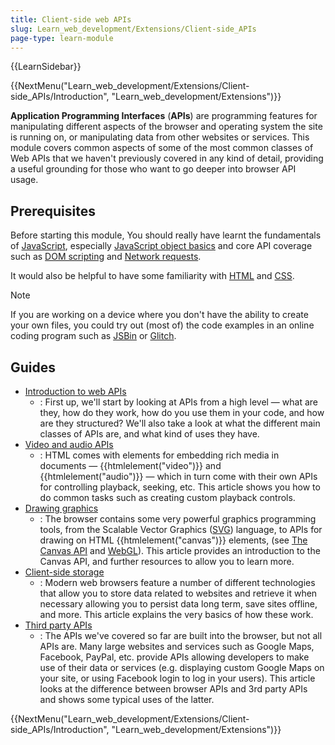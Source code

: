 ```yaml
---
title: Client-side web APIs
slug: Learn_web_development/Extensions/Client-side_APIs
page-type: learn-module
---
```


{{LearnSidebar}}

{{NextMenu("Learn_web_development/Extensions/Client-side_APIs/Introduction", "Learn_web_development/Extensions")}}

**Application Programming Interfaces** (**APIs**) are programming features for manipulating different aspects of the browser and operating system the site is running on, or manipulating data from other websites or services. This module covers common aspects of some of the most common classes of Web APIs that we haven't previously covered in any kind of detail, providing a useful grounding for those who want to go deeper into browser API usage.

## Prerequisites

Before starting this module, You should really have learnt the fundamentals of [JavaScript](/en-US/docs/Learn_web_development/Core/Scripting), especially [JavaScript object basics](/en-US/docs/Learn_web_development/Core/Scripting/Object_basics) and core API coverage such as [DOM scripting](/en-US/docs/Learn_web_development/Core/Scripting/DOM_scripting) and [Network requests](/en-US/docs/Learn_web_development/Core/Scripting/Network_requests).

It would also be helpful to have some familiarity with [HTML](/en-US/docs/Learn_web_development/Core/Structuring_content) and [CSS](/en-US/docs/Learn_web_development/Core/Styling_basics).

> [!NOTE]
> If you are working on a device where you don't have the ability to create your own files, you could try out (most of) the code examples in an online coding program such as [JSBin](https://jsbin.com/) or [Glitch](https://glitch.com/).

## Guides

- [Introduction to web APIs](/en-US/docs/Learn_web_development/Extensions/Client-side_APIs/Introduction)
  - : First up, we'll start by looking at APIs from a high level — what are they, how do they work, how do you use them in your code, and how are they structured? We'll also take a look at what the different main classes of APIs are, and what kind of uses they have.
- [Video and audio APIs](/en-US/docs/Learn_web_development/Extensions/Client-side_APIs/Video_and_audio_APIs)
  - : HTML comes with elements for embedding rich media in documents — {{htmlelement("video")}} and {{htmlelement("audio")}} — which in turn come with their own APIs for controlling playback, seeking, etc. This article shows you how to do common tasks such as creating custom playback controls.
- [Drawing graphics](/en-US/docs/Learn_web_development/Extensions/Client-side_APIs/Drawing_graphics)
  - : The browser contains some very powerful graphics programming tools, from the Scalable Vector Graphics ([SVG](/en-US/docs/Web/SVG)) language, to APIs for drawing on HTML {{htmlelement("canvas")}} elements, (see [The Canvas API](/en-US/docs/Web/API/Canvas_API) and [WebGL](/en-US/docs/Web/API/WebGL_API)). This article provides an introduction to the Canvas API, and further resources to allow you to learn more.
- [Client-side storage](/en-US/docs/Learn_web_development/Extensions/Client-side_APIs/Client-side_storage)
  - : Modern web browsers feature a number of different technologies that allow you to store data related to websites and retrieve it when necessary allowing you to persist data long term, save sites offline, and more. This article explains the very basics of how these work.
- [Third party APIs](/en-US/docs/Learn_web_development/Extensions/Client-side_APIs/Third_party_APIs)
  - : The APIs we've covered so far are built into the browser, but not all APIs are. Many large websites and services such as Google Maps, Facebook, PayPal, etc. provide APIs allowing developers to make use of their data or services (e.g. displaying custom Google Maps on your site, or using Facebook login to log in your users). This article looks at the difference between browser APIs and 3rd party APIs and shows some typical uses of the latter.

{{NextMenu("Learn_web_development/Extensions/Client-side_APIs/Introduction", "Learn_web_development/Extensions")}}
